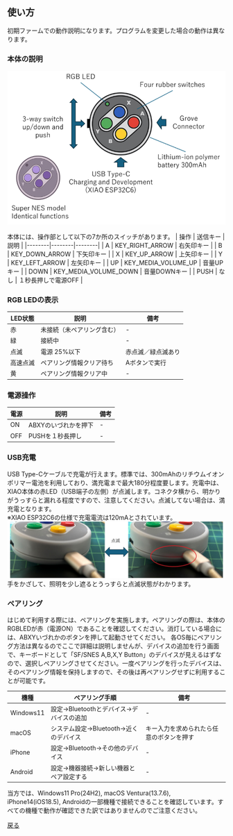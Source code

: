 ## 使い方
初期ファームでの動作説明になります。プログラムを変更した場合の動作は異なります。

### 本体の説明
![操作部本体画像](../image/HOW_TO_USE/operation.png)

本体には、操作部として以下の7か所のスイッチがあります。
| 操作 | 送信キー | 説明 |
|--------|--------|--------|
| A | KEY_RIGHT_ARROW | 右矢印キー |
| B | KEY_DOWN_ARROW | 下矢印キー |
| X | KEY_UP_ARROW | 上矢印キー |
| Y | KEY_LEFT_ARROW | 左矢印キー |
| UP | KEY_MEDIA_VOLUME_UP | 音量UPキー |
| DOWN | KEY_MEDIA_VOLUME_DOWN | 音量DOWNキー |
| PUSH | なし | １秒長押しで電源OFF |

### RGB LEDの表示
| LED状態 | 説明 | 備考 |
|--------|--------|--------|
| 赤 | 未接続（未ペアリング含む） | - |
| 緑 | 接続中 | - |
| 点滅 | 電源 25%以下 | 赤点滅／緑点滅あり |
| 高速点滅 | ペアリング情報クリア待ち | Aボタンで実行|
| 黄 | ペアリング情報クリア中 | - |

### 電源操作
| 電源 | 説明 | 備考 |
|--------|--------|--------|
| ON | ABXYのいづれかを押下 | - |
| OFF | PUSHを１秒長押し | - |

### USB充電
USB Type-Cケーブルで充電が行えます。標準では、300mAhのリチウムイオンポリマー電池を利用しており、満充電まで最大180分程度要します。充電中は、XIAO本体の赤LED（USB端子の左側）が点滅します。コネクタ横から、明かりがうっすらと漏れる程度ですので、注意してください。点滅してない場合は、満充電となります。<br>
※XIAO ESP32C6の仕様で充電電流は120mAとされています。
![充電点滅画像](../image/HOW_TO_USE/charge_blink.jpg)
手をかざして、照明を少し遮るとうっすらと点滅状態がわかります。

### ペアリング
はじめて利用する際には、ペアリングを実施します。ペアリングの際は、本体のRGBLEDが赤（電源ON）であることを確認してください。消灯している場合には、ABXYいづれかのボタンを押して起動させてください。
各OS毎にペアリング方法は異なるのでここで詳細は説明しませんが、デバイスの追加を行う画面で、キーボードとして「SF/SNES A,B,X,Y Button」のデバイスが見えるはずなので、選択しペアリングさせてください。一度ペアリングを行ったデバイスは、そのペアリング情報を保持しますので、その後は再ペアリングせずに利用することが可能です。

| 機種 | ペアリング手順 | 備考 |
|--------|--------|--------|
| Windows11 | 設定->Bluetoothとデバイス->デバイスの追加 | - |
| macOS | システム設定->Bluetooth->近くのデバイス | キー入力を求められたら任意のボタンを押す |
| iPhone | 設定->Bluetooth->その他のデバイス | - |
| Android | 設定->機器接続->新しい機器とペア設定する | - |

当方では、Windows11 Pro(24H2), macOS Ventura(13.7.6), iPhone14(iOS18.5), Androidの一部機種で接続できることを確認しています。すべての機種で動作が確認できた訳ではありませんのでご注意ください。

[戻る](../README.ja.md)